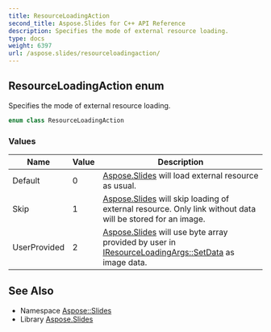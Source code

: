 ```yaml
---
title: ResourceLoadingAction
second_title: Aspose.Slides for C++ API Reference
description: Specifies the mode of external resource loading.
type: docs
weight: 6397
url: /aspose.slides/resourceloadingaction/
---
```

## ResourceLoadingAction enum


Specifies the mode of external resource loading.

```cpp
enum class ResourceLoadingAction
```

### Values

| Name | Value | Description |
| --- | --- | --- |
| Default | 0 | [Aspose.Slides](../) will load external resource as usual. |
| Skip | 1 | [Aspose.Slides](../) will skip loading of external resource. Only link without data will be stored for an image. |
| UserProvided | 2 | [Aspose.Slides](../) will use byte array provided by user in [IResourceLoadingArgs::SetData](../iresourceloadingargs/setdata/) as image data. |

## See Also

* Namespace [Aspose::Slides](../)
* Library [Aspose.Slides](../../)